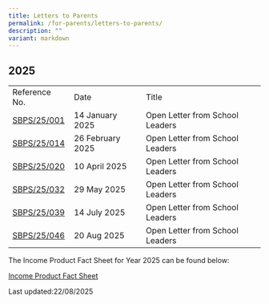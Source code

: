 ```yaml
---
title: Letters to Parents
permalink: /for-parents/letters-to-parents/
description: ""
variant: markdown
---
```

## 2025

| | | |
|---|---|---|
| Reference No. | Date | Title |
| [SBPS/25/001](/files/Open_Letter_from_SLs_01_2025.pdf)| 14 January 2025 | Open Letter from School Leaders |
[SBPS/25/014](/files/Open_Letter_from_SLs_02_2025.pdf)| 26 February 2025 | Open Letter from School Leaders |
[SBPS/25/020](/files/Open_Letter_from_SLs_03_2025.pdf)| 10 April 2025 | Open Letter from School Leaders |
[SBPS/25/032](/files/Open_Letter_from_SLs_04_2025.pdf)| 29 May 2025 | Open Letter from School Leaders |
[SBPS/25/039](/files/Open_Letter_from_SLs_05_2025_.pdf)|14 July 2025 | Open Letter from School Leaders |
[SBPS/25/046](/files/Open_Letter_from_SLs_06_2025.pdf)|20 Aug 2025| Open Letter from School Leaders

The Income Product Fact Sheet for Year 2025 can be found below:

[Income Product Fact Sheet](/files/Income_Product_Fact_Sheet__Year_2025_.pdf)


Last updated:22/08/2025